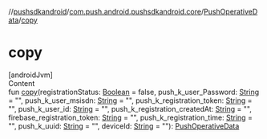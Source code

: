//[pushsdkandroid](../../index.md)/[com.push.android.pushsdkandroid.core](../index.md)/[PushOperativeData](index.md)/[copy](copy.md)



# copy  
[androidJvm]  
Content  
fun [copy](copy.md)(registrationStatus: [Boolean](https://kotlinlang.org/api/latest/jvm/stdlib/kotlin/-boolean/index.html) = false, push_k_user_Password: [String](https://kotlinlang.org/api/latest/jvm/stdlib/kotlin/-string/index.html) = "", push_k_user_msisdn: [String](https://kotlinlang.org/api/latest/jvm/stdlib/kotlin/-string/index.html) = "", push_k_registration_token: [String](https://kotlinlang.org/api/latest/jvm/stdlib/kotlin/-string/index.html) = "", push_k_user_id: [String](https://kotlinlang.org/api/latest/jvm/stdlib/kotlin/-string/index.html) = "", push_k_registration_createdAt: [String](https://kotlinlang.org/api/latest/jvm/stdlib/kotlin/-string/index.html) = "", firebase_registration_token: [String](https://kotlinlang.org/api/latest/jvm/stdlib/kotlin/-string/index.html) = "", push_k_registration_time: [String](https://kotlinlang.org/api/latest/jvm/stdlib/kotlin/-string/index.html) = "", push_k_uuid: [String](https://kotlinlang.org/api/latest/jvm/stdlib/kotlin/-string/index.html) = "", deviceId: [String](https://kotlinlang.org/api/latest/jvm/stdlib/kotlin/-string/index.html) = ""): [PushOperativeData](index.md)  



